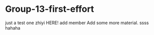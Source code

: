 # Group-13-first-effort
just a test one
zhiyi HERE!
add member
Add some more material. 
ssss
hahaha
